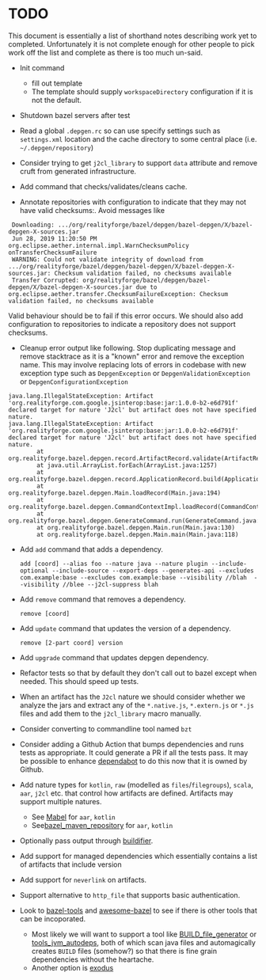 # TODO

This document is essentially a list of shorthand notes describing work yet to completed.
Unfortunately it is not complete enough for other people to pick work off the list and
complete as there is too much un-said.

* Init command
  - fill out template
  - The template should supply `workspaceDirectory` configuration if it is not the default.

* Shutdown bazel servers after test

* Read a global `.depgen.rc` so can use specify settings such as `settings.xml` location and the cache
  directory to some central place (i.e. `~/.depgen/repository`)

* Consider trying to get `j2cl_library` to support `data` attribute and remove cruft from generated infrastructure.

* Add command that checks/validates/cleans cache.

* Annotate repositories with configuration to indicate that they may not have valid checksums:. Avoid messages like

```
 Downloading: .../org/realityforge/bazel/depgen/bazel-depgen/X/bazel-depgen-X-sources.jar
 Jun 28, 2019 11:20:50 PM org.eclipse.aether.internal.impl.WarnChecksumPolicy onTransferChecksumFailure
 WARNING: Could not validate integrity of download from .../org/realityforge/bazel/depgen/bazel-depgen/X/bazel-depgen-X-sources.jar: Checksum validation failed, no checksums available
 Transfer Corrupted: org/realityforge/bazel/depgen/bazel-depgen/X/bazel-depgen-X-sources.jar due to org.eclipse.aether.transfer.ChecksumFailureException: Checksum validation failed, no checksums available
```
  Valid behaviour should be to fail if this error occurs. We should also add configuration to repositories to
  indicate a repository does not support checksums.

* Cleanup error output like following. Stop duplicating message and remove stacktrace as it is a "known" error and
  remove the exception name. This may involve replacing lots of errors in codebase with new exception type such as
  `DepgenException` or `DepgenValidationException` or `DepgenConfigurationException`

```
java.lang.IllegalStateException: Artifact 'org.realityforge.com.google.jsinterop:base:jar:1.0.0-b2-e6d791f' declared target for nature 'J2cl' but artifact does not have specified nature.
java.lang.IllegalStateException: Artifact 'org.realityforge.com.google.jsinterop:base:jar:1.0.0-b2-e6d791f' declared target for nature 'J2cl' but artifact does not have specified nature.
        at org.realityforge.bazel.depgen.record.ArtifactRecord.validate(ArtifactRecord.java:214)
        at java.util.ArrayList.forEach(ArrayList.java:1257)
        at org.realityforge.bazel.depgen.record.ApplicationRecord.build(ApplicationRecord.java:51)
        at org.realityforge.bazel.depgen.Main.loadRecord(Main.java:194)
        at org.realityforge.bazel.depgen.CommandContextImpl.loadRecord(CommandContextImpl.java:38)
        at org.realityforge.bazel.depgen.GenerateCommand.run(GenerateCommand.java:20)
        at org.realityforge.bazel.depgen.Main.run(Main.java:130)
        at org.realityforge.bazel.depgen.Main.main(Main.java:118)
```

* Add `add` command that adds a dependency.

  `add [coord] --alias foo --nature java --nature plugin --include-optional --include-source --export-deps --generates-api --excludes com.example:base --excludes com.example:base --visibility //blah  --visibility //blee --j2cl-suppress blah`

* Add `remove` command that removes a dependency.

  `remove [coord]`

* Add `update` command that updates the version of a dependency.

  `remove [2-part coord] version`

* Add `upgrade` command that updates depgen dependency.

* Refactor tests so that by default they don't call out to bazel except when needed. This should speed
  up tests.

* When an artifact has the `J2cl` nature we should consider whether we analyze the jars and extract any of the
  `*.native.js`, `*.extern.js` or `*.js` files and add them to the `j2cl_library` macro manually.

* Consider converting to commandline tool named `bzt`

* Consider adding a Github Action that bumps dependencies and runs tests as appropriate. It could generate a PR if
  all the tests pass. It may be possible to enhance [dependabot](https://dependabot.com/) to do this now that it
  is owned by Github.

* Add nature types for `kotlin`, `raw` (modelled as `files`/`filegroups`), `scala`, `aar`, `j2cl` etc. that
  control how artifacts are defined. Artifacts may support multiple natures.
  - See [Mabel](https://github.com/menny/mabel) for `aar`, `kotlin`
  - See[bazel_maven_repository](https://github.com/square/bazel_maven_repository) for `aar`, `kotlin`

* Optionally pass output through [buildifier](https://github.com/bazelbuild/buildtools/tree/master/buildifier).

* Add support for managed dependencies which essentially contains a list of artifacts that include version

* Add support for `neverlink` on artifacts.

* Support alternative to `http_file` that supports basic authentication.

* Look to [bazel-tools](https://github.com/spotify/bazel-tools) and [awesome-bazel](https://github.com/jin/awesome-bazel)
  to see if there is other tools that can be incoporated.
  - Most likely we will want to support a tool like [BUILD_file_generator](https://github.com/bazelbuild/BUILD_file_generator)
    or [tools_jvm_autodeps](https://github.com/cgrushko/tools_jvm_autodeps), both of which scan java files and
    automagically creates `BUILD` files (somehow?) so that there is fine grain dependencies without the heartache.
  - Another option is [exodus](https://github.com/wix/exodus)
